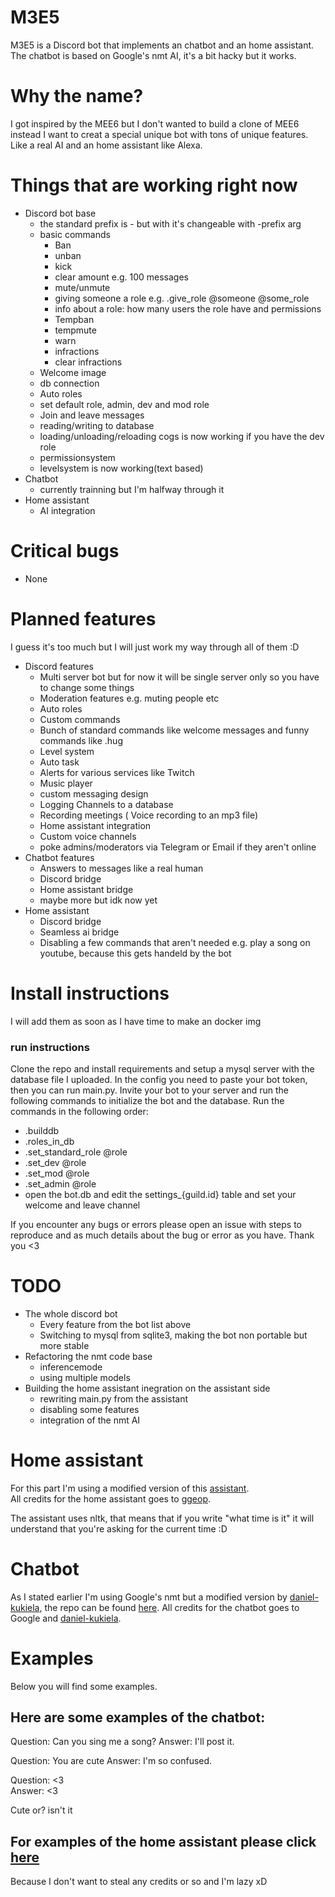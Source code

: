 # M3E5
M3E5 is a Discord bot that implements an chatbot and an home assistant. The chatbot is based on Google's nmt AI, it's a bit hacky but it works. 

# Why the name?

I got inspired by the MEE6 but I don't wanted to build a clone of MEE6 instead I want to creat a special unique bot with tons of unique features.<br>
Like a real AI and an home assistant like Alexa.

# Things that are working right now
- Discord bot base
  - the standard prefix is - but with it's changeable with -prefix arg 
  - basic commands
    - Ban
    - unban
    - kick
    - clear amount e.g. 100 messages
    - mute/unmute
    - giving someone a role e.g. .give_role @someone @some_role
    - info about a role: how many users the role have and permissions
    - Tempban
    - tempmute
    - warn 
    - infractions
    - clear infractions
  - Welcome image
  - db connection
  - Auto roles
  - set default role, admin, dev and mod role
  - Join and leave messages
  - reading/writing to database
  - loading/unloading/reloading cogs is now working if you have the dev role
  - permissionsystem
  - levelsystem is now working(text based)
- Chatbot 
  - currently trainning but I'm halfway through it
- Home assistant
  - AI integration 

# Critical bugs

- None

# Planned features

I guess it's too much but I will just work my way through all of them :D

- Discord features
  - Multi server bot but for now it will be single server only so you have to change some things
  - Moderation features e.g. muting people etc
  - Auto roles
  - Custom commands
  - Bunch of standard commands like welcome messages and funny commands like .hug <name>
  - Level system
  - Auto task
  - Alerts for various services like Twitch 
  - Music player
  - custom messaging design 
  - Logging Channels to a database
  - Recording meetings ( Voice recording to an mp3 file)
  - Home assistant integration
  - Custom voice channels 
  - poke admins/moderators via Telegram or Email if they aren't online
- Chatbot features
  - Answers to messages like a real human 
  - Discord bridge 
  - Home assistant bridge
  - maybe more but idk now yet
- Home assistant
  - Discord bridge
  - Seamless ai bridge 
  - Disabling a few commands that aren't needed e.g. play a song on youtube, because this gets handeld by the bot
  
 # Install instructions 
 
 I will add them as soon as I have time to make an docker img
 
 ### run instructions
 
 Clone the repo and install requirements and setup a mysql server with the database file I uploaded. 
 In the config you need to paste your bot token, then you can run main.py. 
 Invite your bot to your server and run the following commands to initialize the bot and the database.
 Run the commands in the following order:
 - .builddb
 - .roles_in_db
 - .set_standard_role @role
 - .set_dev  @role
 - .set_mod  @role
 - .set_admin  @role
 - open the bot.db and edit the settings_{guild.id} table and set your welcome and leave channel
 
 If you encounter any bugs or errors please open an issue with steps to reproduce and as much details about the bug or error as you have. Thank you <3
 
# TODO
  
- The whole discord bot
  - Every feature from the bot list above
  - Switching to mysql from sqlite3, making the bot non portable but more stable
- Refactoring the nmt code base
  - inferencemode 
  - using multiple models 
- Building the home assistant inegration on the assistant side 
  - rewriting main.py from the assistant 
  - disabling some features
  - integration of the nmt AI
  
# Home assistant

For this part I'm using a modified version of this [assistant](https://github.com/ggeop/Python-ai-assistant).<br> 
All credits for the home assistant goes to [ggeop](https://github.com/ggeop).

The assistant uses nltk, that means that if you write "what time is it" it will understand that you're asking for the current time :D

# Chatbot

As I stated earlier I'm using Google's nmt but a modified version by [daniel-kukiela](https://github.com/daniel-kukiela), the repo can be found [here](https://github.com/daniel-kukiela/nmt-chatbot).
All credits for the chatbot goes to Google and [daniel-kukiela](https://github.com/daniel-kukiela).

# Examples

Below you will find some examples.


## Here are some examples of the chatbot:
Question: Can you sing me a song?
Answer: I'll post it.

Question: You are cute
Answer: I'm so confused.

Question: <3<br>
Answer: <3

Cute or? isn't it

## For examples of the home assistant please click [here](https://github.com/ggeop/Python-ai-assistant)

Because I don't want to steal any credits or so and I'm lazy xD
